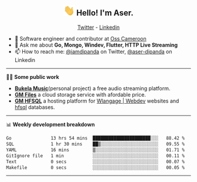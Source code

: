 <h2 align="center"> <img src="https://github.com/gabriel-TheCode/gabriel-TheCode/blob/master/gifs/Hi.gif" width="30px"> Hello! I'm Aser.</h2>
<p align="center">
  <a href="https://twitter.com/iamdipanda">Twitter</a> - 
  <a href="https://www.linkedin.com/in/aser-dipanda/">Linkedin</a>
</p>


- 🔭 Software engineer and contributor at [Oss Cameroon](https://github.com/osscameroon)
- 💬 Ask me about **Go, Mongo, Windev, Flutter, HTTP Live Streaming**
- 📫 How to reach me: [@iamdipanda](https://twitter.com/iamdipanda) on Twitter, [@aser-dipanda](https://www.linkedin.com/in/aser-dipanda/) on Linkedin

-------

👨‍💻 **Some public work**

- **[Bukela Music](https://music.bukela.co)**(personal project) a free audio streaming platform. 
- **[GM Files](https://gamesmania.io)** a cloud storage service with afordable price.
- **[GM HFSQL](https://gamesmania.io)** a hosting platform for [Wlangage | Webdev](https://pcsoft.fr/webdev/index.html) websites and [hfsql](https://pcsoft.fr/accueilpub/hfsql.htm) databases.
-------

📊 **Weekly development breakdown**

<!--START_SECTION:waka-->

```text
Go               13 hrs 54 mins  ██████████████████████░░░   88.42 %
SQL              1 hr 30 mins    ██▒░░░░░░░░░░░░░░░░░░░░░░   09.55 %
YAML             16 mins         ▒░░░░░░░░░░░░░░░░░░░░░░░░   01.71 %
GitIgnore file   1 min           ░░░░░░░░░░░░░░░░░░░░░░░░░   00.11 %
Text             0 secs          ░░░░░░░░░░░░░░░░░░░░░░░░░   00.07 %
Makefile         0 secs          ░░░░░░░░░░░░░░░░░░░░░░░░░   00.05 %
```

<!--END_SECTION:waka-->

-------

